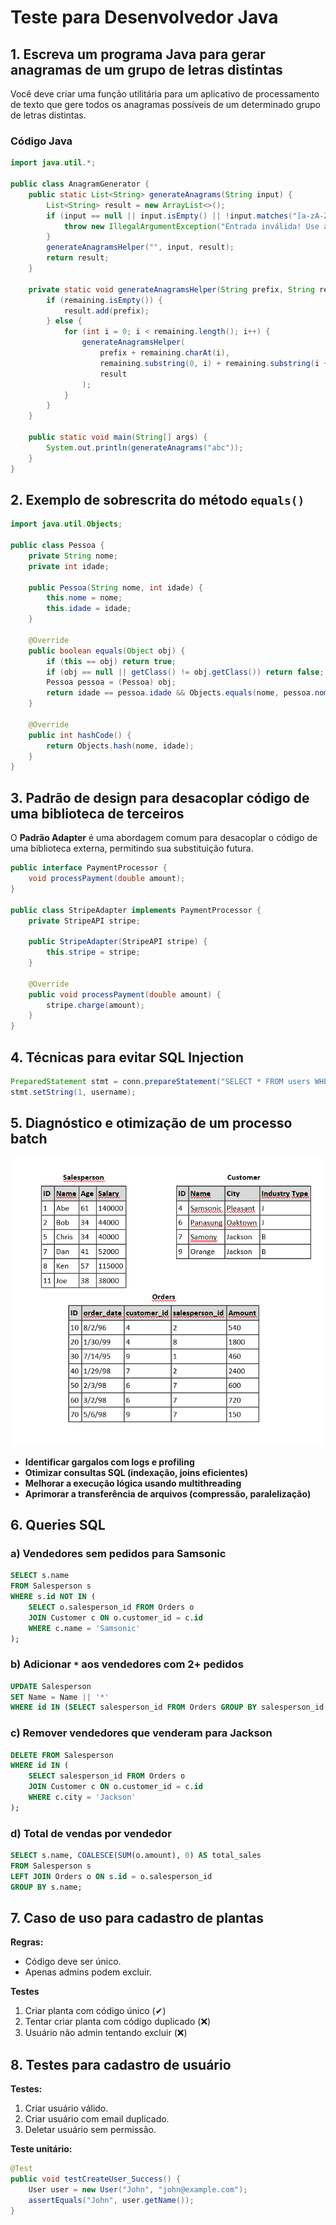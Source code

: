 # Teste para Desenvolvedor Java

## 1. Escreva um programa Java para gerar anagramas de um grupo de letras distintas

Você deve criar uma função utilitária para um aplicativo de processamento de texto que gere todos os anagramas possíveis de um determinado grupo de letras distintas.

### Código Java
```java
import java.util.*;

public class AnagramGenerator {
    public static List<String> generateAnagrams(String input) {
        List<String> result = new ArrayList<>();
        if (input == null || input.isEmpty() || !input.matches("[a-zA-Z]+")) {
            throw new IllegalArgumentException("Entrada inválida! Use apenas letras e evite strings vazias.");
        }
        generateAnagramsHelper("", input, result);
        return result;
    }

    private static void generateAnagramsHelper(String prefix, String remaining, List<String> result) {
        if (remaining.isEmpty()) {
            result.add(prefix);
        } else {
            for (int i = 0; i < remaining.length(); i++) {
                generateAnagramsHelper(
                    prefix + remaining.charAt(i), 
                    remaining.substring(0, i) + remaining.substring(i + 1), 
                    result
                );
            }
        }
    }

    public static void main(String[] args) {
        System.out.println(generateAnagrams("abc"));
    }
}
```

## 2. Exemplo de sobrescrita do método `equals()`

```java
import java.util.Objects;

public class Pessoa {
    private String nome;
    private int idade;

    public Pessoa(String nome, int idade) {
        this.nome = nome;
        this.idade = idade;
    }

    @Override
    public boolean equals(Object obj) {
        if (this == obj) return true;
        if (obj == null || getClass() != obj.getClass()) return false;
        Pessoa pessoa = (Pessoa) obj;
        return idade == pessoa.idade && Objects.equals(nome, pessoa.nome);
    }

    @Override
    public int hashCode() {
        return Objects.hash(nome, idade);
    }
}
```

## 3. Padrão de design para desacoplar código de uma biblioteca de terceiros

O **Padrão Adapter** é uma abordagem comum para desacoplar o código de uma biblioteca externa, permitindo sua substituição futura.

```java
public interface PaymentProcessor {
    void processPayment(double amount);
}

public class StripeAdapter implements PaymentProcessor {
    private StripeAPI stripe;

    public StripeAdapter(StripeAPI stripe) {
        this.stripe = stripe;
    }

    @Override
    public void processPayment(double amount) {
        stripe.charge(amount);
    }
}
```

## 4. Técnicas para evitar SQL Injection

```java
PreparedStatement stmt = conn.prepareStatement("SELECT * FROM users WHERE username = ?");
stmt.setString(1, username);
```

## 5. Diagnóstico e otimização de um processo batch

![Diagrama de Dados](img/p-05.png)

- **Identificar gargalos com logs e profiling**
- **Otimizar consultas SQL (indexação, joins eficientes)**
- **Melhorar a execução lógica usando multithreading**
- **Aprimorar a transferência de arquivos (compressão, paralelização)**

## 6. Queries SQL

### a) Vendedores sem pedidos para Samsonic
```sql
SELECT s.name 
FROM Salesperson s 
WHERE s.id NOT IN (
    SELECT o.salesperson_id FROM Orders o
    JOIN Customer c ON o.customer_id = c.id
    WHERE c.name = 'Samsonic'
);
```

### b) Adicionar `*` aos vendedores com 2+ pedidos
```sql
UPDATE Salesperson 
SET Name = Name || '*' 
WHERE id IN (SELECT salesperson_id FROM Orders GROUP BY salesperson_id HAVING COUNT(*) >= 2);
```

### c) Remover vendedores que venderam para Jackson
```sql
DELETE FROM Salesperson 
WHERE id IN (
    SELECT salesperson_id FROM Orders o
    JOIN Customer c ON o.customer_id = c.id
    WHERE c.city = 'Jackson'
);
```

### d) Total de vendas por vendedor
```sql
SELECT s.name, COALESCE(SUM(o.amount), 0) AS total_sales
FROM Salesperson s
LEFT JOIN Orders o ON s.id = o.salesperson_id
GROUP BY s.name;
```

## 7. Caso de uso para cadastro de plantas

**Regras:**
- Código deve ser único.
- Apenas admins podem excluir.

**Testes**
1. Criar planta com código único (✔)
2. Tentar criar planta com código duplicado (❌)
3. Usuário não admin tentando excluir (❌)

## 8. Testes para cadastro de usuário

**Testes:**
1. Criar usuário válido.
2. Criar usuário com email duplicado.
3. Deletar usuário sem permissão.

**Teste unitário:**
```java
@Test
public void testCreateUser_Success() {
    User user = new User("John", "john@example.com");
    assertEquals("John", user.getName());
}
```

